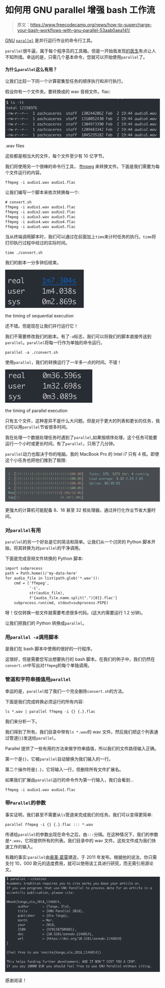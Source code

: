 # 如何用 GNU parallel 增强 bash 工作流

> 原文：<https://www.freecodecamp.org/news/how-to-supercharge-your-bash-workflows-with-gnu-parallel-53aab0aea141/>

[GNU](https://www.gnu.org/software/parallel/) [`parallel`](https://www.gnu.org/software/parallel/) 是并行运行作业的命令行工具。

`parallel`很牛逼，属于每个程序员的工具箱。但是一开始我发现[的医生](https://www.gnu.org/software/parallel/man.html)有点让人不知所措。幸运的是，只需几个基本命令，您就可以开始使用`parallel`了。

#### 为什么`parallel`这么有用？

让我们比较一下同一个计算密集型任务的顺序执行和并行执行。

假设你有一个文件夹。要转换成的 wav 音频文件。flac:

![pwuETgAZqyFpphdmdLk0FWhPL7oTMEri0hh9](img/ad4ee36db87c0e89d5047df553b928e9.png)

.wav files

这些都是相当大的文件，每个文件至少有 10 亿字节。

我们将使用另一个很棒的命令行工具， [ffmpeg](https://ffmpeg.org/) 来转换文件。下面是我们需要为每个文件运行的内容。

```
ffmpeg -i audio1.wav audio1.flac
```

让我们编写一个脚本来依次转换每一个:

```
# convert.sh
ffmpeg -i audio1.wav audio1.flac
ffmpeg -i audio2.wav audio2.flac
ffmpeg -i audio3.wav audio3.flac
ffmpeg -i audio4.wav audio4.flac
ffmpeg -i audio5.wav audio5.flac
```

当从终端调用脚本时，我们可以通过在前面加上`time`来计时任务的执行。`time`将打印执行过程中经过的实际时间。

```
time ./convert.sh
```

我们的剧本一分多钟后结束。

![Ogv4D0s6iSZGXToI-iqHEtIRA8tnxNyQXJ2g](img/3cf8f67b74510200f9ce7f8a2f10ab98.png)

the timing of sequential execution

还不错。但是现在让我们并行运行它！

我们不需要修改我们的剧本。有了`-a`标志，我们可以将我们的脚本直接传送到`parallel`。`parallel`将每一行作为单独的命令运行。

```
parallel -a ./convert.sh
```

使用`parallel`，我们的转换运行了一半多一点的时间。不错！

![Ewm0aJAZhb-cuL65NVBvnOjb6Fvr9X2sWIqw](img/5e1c1f325793071426a5620e5ff8c35a.png)

the timing of parallel execution

只有五个文件，这种差异不是什么大问题。但是对于更大的列表和更长的任务，我们可以用`parallel`节省很多时间。

我在处理一个数据处理任务时遇到了`parallel`,如果按顺序处理，这个任务可能要运行一个小时或更长时间。有了`parallel`，只用了几分钟。

`parallel`动力也取决于你的电脑。我的 MacBook Pro 的 Intel i7 只有 4 核。即使这个小任务也把他们推到了极限:

![plEr7TOAAn9AbE2gtW7dDJiXcxKGRT2L2kf8](img/bf4aeaea2c408bd3b9543cf59ec3c214.png)

更强大的计算机可能配备 8、16 甚至 32 核处理器，通过并行化作业节省大量时间。

### 对`parallel`有用

`parallel`的另一个好处是它的简洁和简单。让我们从一个讨厌的 Python 脚本开始，将其转换为对`parallel`的干净调用。

下面是完成音频文件转换的 Python 脚本:

```
import subprocess
path = Path.home()/'my-data-here'
for audio_file in list(path.glob('*.wav')):
    cmd = ['ffmpeg',
           '-i',
           str(audio_file),
           f'{audio_file.name.split(".")[0]}.flac']
    subprocess.run(cmd, stdout=subprocess.PIPE)
```

呀！仅仅转换一些文件就需要考虑很多代码。(这大约需要运行 1.2 分钟)。

让我们把我们的 Python 转换成`parallel`。

### 用`parallel -a`调用脚本

是我们在 bash 脚本中使用的很好的一行程序。

这很好，但是需要您写出想要执行的 bash 脚本。在我们的例子中，我们仍然在`convert.sh`中写出对`ffmpeg`的每个单独调用。

### 管道和字符串插值用`parallel`

幸运的是，`parallel`给了我们一个完全删除`convert.sh`的方法。

下面是我们完成转换必须运行的所有内容:

```
ls *.wav | parallel ffmpeg -i {} {.}.flac
```

我们来分析一下。

我们得到了所有。我们目录中带有`ls *.wav`的 wav 文件。然后我们把这个列表通过管道(`|`)发送给`parallel`。

Parallel 提供了一些有用的方法来做字符串插值，所以我们的文件路径输入正确。

第一个是`{}`，它被`parallel`自动替换为我们输入的一行。

第二个操作符是`{.}`，它将输入一行，但删除所有文件扩展名。

如果我们扩展由`parallel`运行的命令作为第一行输入，我们会看到...

```
ffmpeg -i audio1.wav audio1.flac
```

### 带`Parallel`的参数

事实证明，我们甚至不需要从`ls`管道来完成我们的任务。我们可以变得更简单:

```
parallel ffmpeg -i {} {.}.flac ::: *.wav
```

传递给`parallel`的参数出现在命令之后，由`:::`分隔。在这种情况下，我们的参数是`*.wav`，它将提供所有的列表。我们目录中的 wav 文件。这些文件成为我们快速工作的输入。

有趣的事实:`parallel`由[奥莱·葛覃](http://ole.tange.dk/)建造，于 2011 年发布。根据他的说法，你只需支付 10，000 欧元的适度费用，就可以使用该工具进行研究，而无需引用源论文。

![7MEg7-7ibkq3EurYW9xudzKLJRHuZvdTUbwW](img/61c13b6dea83206df1e32fdd688d397f.png)

感谢阅读！